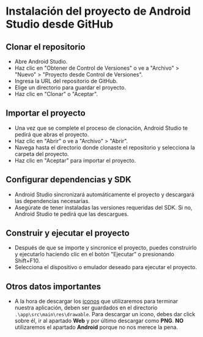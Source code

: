 # Instalación del proyecto de Android Studio desde GitHub

## Clonar el repositorio
- Abre Android Studio.
- Haz clic en "Obtener de Control de Versiones" o ve a "Archivo" > "Nuevo" > "Proyecto desde Control de Versiones".
- Ingresa la URL del repositorio de GitHub.
- Elige un directorio para guardar el proyecto.
- Haz clic en "Clonar" o "Aceptar".

## Importar el proyecto
- Una vez que se complete el proceso de clonación, Android Studio te pedirá que abras el proyecto.
- Haz clic en "Abrir" o ve a "Archivo" > "Abrir".
- Navega hasta el directorio donde clonaste el repositorio y selecciona la carpeta del proyecto.
- Haz clic en "Aceptar" para importar el proyecto.

## Configurar dependencias y SDK
- Android Studio sincronizará automáticamente el proyecto y descargará las dependencias necesarias.
- Asegúrate de tener instaladas las versiones requeridas del SDK. Si no, Android Studio te pedirá que las descargues.

## Construir y ejecutar el proyecto
- Después de que se importe y sincronice el proyecto, puedes construirlo y ejecutarlo haciendo clic en el botón "Ejecutar" o presionando Shift+F10.
- Selecciona el dispositivo o emulador deseado para ejecutar el proyecto.

## Otros datos importantes
- A la hora de descargar los [iconos](https://fonts.google.com/icons?icon.platform=android) que utilizaremos para terminar nuestra aplicación,
deben ser guardados en el directorio `.\app\src\main\res\drawable`. Para descargar un icono, debes dar click sobre él, ir al apartado **Web**
y por último descargar como **PNG**. **NO** utilizaremos el apartado **Android** porque no nos merece la pena.